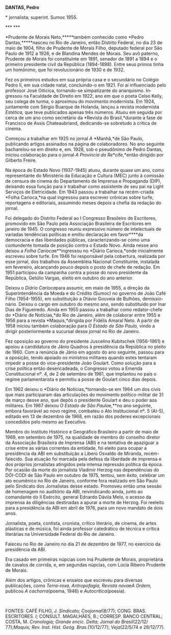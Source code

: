 **DANTAS, Pedro**

\* jornalista; superint. Sumoc 1955.

*** ***

*Prudente de Morais Neto,*****também conhe­cido como *Pedro
Dantas,*****nasceu no Rio de Ja­neiro, então Distrito Federal, no dia 23
de maio de 1904, filho de Prudente de Morais Fi­lho, deputado federal
por São Paulo de 1912 a 1926, e de Blandina Mendes de Morais. Seu avô
paterno, Prudente de Morais foi consti­tuinte em 1891, senador de 1891 a
1894 e o primeiro presidente civil da República (1894­-1898). Entre seus
primos tinha um homôni­mo, que foi revolucionário de 1930 e de 1932.

Fez os primeiros estudos em sua própria casa e o secundário no Colégio
Pedro II, em sua cidade natal, concluindo-o em 1921. Foi aí influenciado
pelo professor José Oiticica, tornando-se simpatizante do anarquismo.
In­gressou na Faculdade de Direito em 1922, ano em que o poeta Celso
Kelly, seu colega de tur­ma, o aproximou do movimento modernista. Em
1924, juntamente com Sérgio Buarque de Holanda, lançou a revista
modernista *Estética,* que teve publicados apenas três números. Atuou em
seguida por cerca de um ano como secretário da *Revista do
Brasil,*durante a fase de Francisco de Assis Chateaubriand,
dedican­do-se sobretudo à crítica de cinema.

Começou a trabalhar em 1925 no jornal *A* *Manhã,*de São Paulo,
publicando artigos assi­nados na página de colaboradores. No ano
se­guinte bacharelou-se em direito e, em. 1928, sob o pseudônimo de
Pedro Dantas, iniciou colaboração para o jornal *A Província do
Re*­*cife,*então dirigido por Gilberto Freire.

Na época do Estado Novo (1937-1945) atuou, durante quase um ano, como
represen­tante do Ministério da Educação e Cultura (MEC) junto à
comissão de censura de cinema do Departamento de Imprensa e Propaganda
(DIP), deixando essa função para ir trabalhar como assistente de seu pai
na Light Serviços de Eletricidade. Em 1943 passou a trabalhar na
recém-criada *Folha Carioca,*na qual ingres­sou para escrever crônicas
sobre turfe, reportagens e editoriais, assumindo meses depois a chefia
da redação do jornal.

Foi delegado do Distrito Federal ao I Con­gresso Brasileiro de
Escritores, promovido em São Paulo pela Associação Brasileira de
Escri­tores em janeiro de 1945. O congresso reuniu expressivo número de
intelectuais de variadas tendências políticas e emitiu declaração em
favor****da democracia e das liberdades públi­cas, caracterizando-se
como uma contundente tomada de posição contra o Estado Novo. Ainda nesse
ano deixou a *Folha Carioca*e**in­gressou no *Diário Carioca,*onde
inicialmente escreveu sobre turfe. Em 1946 foi responsável pela
cobertura, realizada por esse jornal, dos trabalhos da Assembléia
Nacional Constituin­te, instalada em fevereiro, alcançando pouco depois
o posto de chefe de redação. Em 1951 participou da campanha contra a
posse do novo presidente da República, Getúlio Vargas, eleito em outubro
do ano anterior.

Deixou o *Diário Carioca*para assumir, em maio de 1955, a direção da
Superintendência da Moeda e do Crédito (Sumoc) no governo de João Café
Filho (1954-1955), em substituição a Otávio Gouveia de Bulhões,
demissio­nário. Deixou o cargo em outubro do mesmo ano, sendo
substituído por Inar Dias de Figuei­redo. Ainda em 1955 passou a
trabalhar como redator-chefe do *Diário de Notícias,*do Rio de Janeiro,
além de colaborar entre 1955 e 1956 para a revista *Maquis,*dirigida por
Fidé­lis Amaral Neto. A partir de 1958 iniciou tam­bém colaboração para
*O Estado de São Paulo,* vindo a dirigir posteriormente a sucursal desse
jornal no Rio de Janeiro.

Fez oposição ao governo do presidente Juscelino Kubitschek (1956-1961) e
apoiou a candidatura de Jânio Quadros à presidência da República no
pleito de 1960. Com a renún­cia de Jânio em agosto do ano seguinte,
pas­sou para a oposição, tendo apoiado os minis­tros militares quando
estes tentaram impedir a posse do vice-presidente João Goulart. Como
solução para a crise política então desencadea­da, o Congresso votou a
Emenda Constitucional nº. 4, de 2 de setembro de 1961, que implantou no
país o regime parlamentarista e permitiu a posse de Goulart cinco dias
depois.

Em 1962 deixou o *Diário de Notícias,*tor­nando-se em 1964 um dos civis
que mais par­ticiparam das articulações do movimento po­lítico-militar
de 31 de março desse ano, que depôs o presidente Goulart e deu o poder
aos militares. Em 1967 deixou *O Estado de São* *Paulo*e,**no ano
seguinte, embora favorável ao novo regime, combateu o Ato Institucional
nº. 5 (AI-5), editado em 13 de dezembro de 1968, em razão dos poderes
excepcionais con­cedidos pelo mesmo ao Executivo.

Membro do Instituto Histórico e Geográfi­co Brasileiro a partir de maio
de 1969, em se­tembro de 1975, na qualidade de membro do conselho
diretor da Associação Brasileira de Imprensa (ABI) e na tentativa de
apaziguar a crise entre as várias correntes da entidade, foi eleito para
ocupar a presidência da ABI em substituição a Libero Osvaldo de Miranda,
re­cém-falecido. Sua atuação foi marcada pela defesa da liberdade de
imprensa e dos próprios jornalistas atingidos pela intensa repressão
po­lítica da época. Por ocasião da morte do jor­nalista Vladimir Herzog
nas dependências do DÓI-CODI de São Paulo em outubro de 1975, tentou,
sem êxito, celebrar um ato ecumênico no Rio de Janeiro, conforme fora
realizado em São Paulo pelo Sindicato dos Jornalistas desse estado.
Promoveu então uma sessão de homenagem no auditório da ABI,
reivindican­do ainda, junto ao comandante do II Exérci­to, general
Ednardo Dávila Melo, o acesso da imprensa às diligências destinadas a
apurar a morte de Herzog. Foi reeleito para a presidên­cia da ABI em
abril de 1976, para um novo mandato de dois anos.

Jornalista, poeta, contista, cronista, crítico literário, de cinema, de
artes plásticas e de música, foi ainda professor catedrático de téc­nica
e crítica literárias na Universidade Fede­ral do Rio de Janeiro.

Faleceu no Rio de Janeiro no dia 21 de de­zembro de 1977, no exercício
da presidência da ABI.

Era casado em primeiras núpcias com Iná Prudente de Morais, proprietária
de cavalos de corrida, e, em segundas núpcias, com Lúcia Ribeiro
Prudente de Morais.

Além dos artigos, crônicas e ensaios que escreveu para diversas
publicações, como *Ter*­*ra-roxa, Antropofagia, Revista nova*e*A
Or­dem,* publicou *A cachorra*(poema, 1946) e *Autocrítica*(poesia).

 

FONTES: CAFÉ FILHO, J. *Sindicato; Coo*­*jornal*(8/77); CONG. BRAS.
ESCRITORES. *I;* CONSULT. MAGALHÃES, B.; CORRESP. BANCO CENTRAL; COSTA,
M. *Cronologia;* *Grande encic. Delta; Jornal do Brasil*(22/12/
77);*Maquis; Rev. Inst. Hist. Geóg. Bras.*(10/12/77); *Veja*(22/5/74 e
28/12/77).

 

